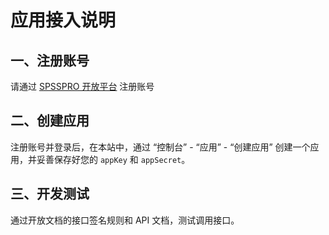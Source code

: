 # 应用接入说明



## 一、注册账号

请通过 [SPSSPRO 开放平台](https://openapi.spsspro.com) 注册账号



## 二、创建应用

注册账号并登录后，在本站中，通过 “控制台” - “应用” - “创建应用” 创建一个应用，并妥善保存好您的 `appKey` 和 `appSecret`。



## 三、开发测试

通过开放文档的接口签名规则和 API 文档，测试调用接口。